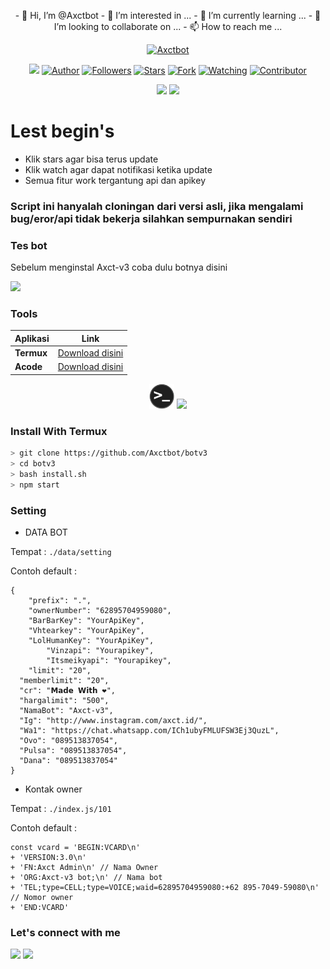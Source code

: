 
<P align="center">
- 👋 Hi, I’m @Axctbot
- 👀 I’m interested in ...
- 🌱 I’m currently learning ...
- 💞️ I’m looking to collaborate on ...
- 📫 How to reach me ...

<!---
Axctbot/Axctbot is a ✨ special ✨ repository because its `README.md` (this file) appears on your GitHub profile.
You can click the Preview link to take a look at your changes.
--->

</P>

<p align="center">
<a href="https://github.com/Axctbot"><img title="Axctbot" src="https://img.shields.io/badge/github-Axctbot-orange.svg?style=social&logo=github"></a>
</p>
<p align="center">
<img src="https://gpvc.arturio.dev/Axctbot" />
<a href="https://github.com/Axctbot"><img title="Author" src="https://img.shields.io/badge/Termux Whatsapp Bot-V3-orange?style=for-the-badge&logo=github"></a>
<a href="https://github.com/Axctbot/followers"><img title="Followers" src="https://img.shields.io/github/followers/Axctbot?label=Followers&style=social"></a>
<a href="https://github.com/Axctbot/im-Axct-v3-v2/stargazers/"><img title="Stars" src="https://img.shields.io/github/stars/Axctbot/termux-whatsapp-bot?&style=social"></a>
<a href="https://github.com/Axctbot/im-Axct-v3-v2/network/members"><img title="Fork" src="https://img.shields.io/github/forks/Axctbot/termux-whatsapp-bot?style=social"></a>
<a href="https://github.com/Axctbot/im-Axct-v3-v2/watchers"><img title="Watching" src="https://img.shields.io/github/watchers/Axctbot/termux-whatsapp-bot?label=Watching&style=social"></a>
<a href="https://github.com/Axctbot/im-Axct-v3-v2/watchers"><img title="Contributor" src="https://img.shields.io/github/contributors/Axctbot/termux-whatsapp-bot?logo=github&style=social"></a>
</p>
<p align="center">
<a href="https://github.com/Axctbot/im-Axct-v3-v2"><img src="https://img.shields.io/github/repo-size/Axctbot/im-Axct-v3-v2?label=Repo%20size&style=plastic"></a>
<a href="https://github.com/Axctbot/im-Axct-v3-v2"><img src="https://img.shields.io/github/search/Axctbot/Axctbot/whatsapp?label=Search&style=plastic"></a>
</p>

# Lest begin's
* Klik stars agar bisa terus update
* Klik watch agar dapat notifikasi ketika update
* Semua fitur work tergantung api dan apikey

### Script ini hanyalah cloningan dari versi asli, jika mengalami bug/eror/api tidak bekerja silahkan sempurnakan sendiri

### Tes bot
Sebelum menginstal Axct-v3 coba dulu botnya disini
<p>
<a href="https://chat.whatsapp.com/ICh1ubyFMLUFSW3Ej3QuzL" target="blank"><img src="https://img.shields.io/badge/Grup Whatsapp 1-30302f?style=flat&logo=whatsapp" /></a>
</p>

### Tools
| Aplikasi | Link |
|--------|--------|
| **Termux** | [Download disini](https://play.google.com/store/apps/details?id=com.termux) |
| **Acode** | [Download disini](https://play.google.com/store/apps/details?id=com.foxdebug.acodefree) |
<p align="center">
  <div align="center">
 <code><img height="40" src="https://raw.githubusercontent.com/github/explore/80688e429a7d4ef2fca1e82350fe8e3517d3494d/topics/terminal/terminal.png"></code>
 <code><img height="40" src="https://user-images.githubusercontent.com/72728486/108440991-c9196180-7286-11eb-910e-d95691565ec8.png"></code>

  </div>
  </p>


### Install With Termux

```bash
> git clone https://github.com/Axctbot/botv3
> cd botv3
> bash install.sh
> npm start
```

### Setting
* DATA BOT

Tempat : ```./data/setting```

Contoh default :
```
{
	"prefix": ".",
	"ownerNumber": "62895704959080",
	"BarBarKey": "YourApiKey",
	"Vhtearkey": "YourApiKey",
	"LolHumanKey": "YourApiKey",
        "Vinzapi": "Yourapikey",
        "Itsmeikyapi": "Yourapikey",
	"limit": "20",
  "memberlimit": "20",
  "cr": "𝗠𝗮𝗱𝗲 𝗪𝗶𝘁𝗵 ❤️",
  "hargalimit": "500",
  "NamaBot": "Axct-v3",
  "Ig": "http://www.instagram.com/axct.id/",
  "Wa1": "https://chat.whatsapp.com/ICh1ubyFMLUFSW3Ej3QuzL",
  "Ovo": "089513837054",
  "Pulsa": "089513837054",
  "Dana": "089513837054"
}
```

* Kontak owner

Tempat : ```./index.js/101```

Contoh default :

```
const vcard = 'BEGIN:VCARD\n'
+ 'VERSION:3.0\n'
+ 'FN:Axct Admin\n' // Nama Owner
+ 'ORG:Axct-v3 bot;\n' // Nama bot
+ 'TEL;type=CELL;type=VOICE;waid=62895704959080:+62 895-7049-59080\n' // Nomor owner
+ 'END:VCARD' 
```

### Let's connect with me
<p>
<a href="http://wa.me/62895704959080" target="blank"><img src="https://img.shields.io/badge/Whatsapp-30302f?style=flat&logo=whatsapp" /></a>
<a href="http://www.instagram.com/axct.od/" target="blank"><img src="https://img.shields.io/badge/Instagram-30302f?style=flat&logo=instagram" /></a>
